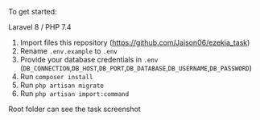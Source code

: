 To get started:

Laravel 8 / PHP 7.4

1. Import files this repository (https://github.com/Jaison06/ezekia_task)
2. Rename `.env.example` to `.env`
3. Provide your database credentials in `.env` (`DB_CONNECTION`,`DB_HOST`,`DB_PORT`,`DB_DATABASE`,`DB_USERNAME`,`DB_PASSWORD`)
4. Run `composer install`
4. Run `php artisan migrate`
5. Run `php artisan import:command`


Root folder can see the task screenshot